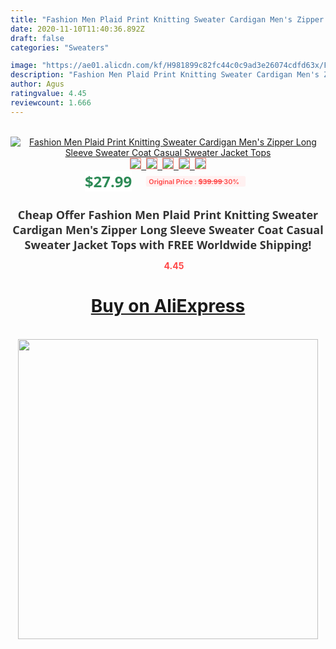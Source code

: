 ```yaml
---
title: "Fashion Men Plaid Print Knitting Sweater Cardigan Men's Zipper Long Sleeve Sweater Coat Casual Sweater Jacket Tops"
date: 2020-11-10T11:40:36.892Z
draft: false
categories: "Sweaters"

image: "https://ae01.alicdn.com/kf/H981899c82fc44c0c9ad3e26074cdfd63x/Fashion-Men-Plaid-Print-Knitting-Sweater-Cardigan-Men-s-Zipper-Long-Sleeve-Sweater-Coat-Casual-Sweater.jpg"
description: "Fashion Men Plaid Print Knitting Sweater Cardigan Men's Zipper Long Sleeve Sweater Coat Casual Sweater Jacket Tops"
author: Agus
ratingvalue: 4.45
reviewcount: 1.666
---
```

<br>
<div style="text-align: center;">
<a href="https://s.click.aliexpress.com/e/_Ak1K5n" target="_blank" rel="nofollow noopener noreferrer"><img alt="Fashion Men Plaid Print Knitting Sweater Cardigan Men's Zipper Long Sleeve Sweater Coat Casual Sweater Jacket Tops" class="magnifier-image" src="https://ae01.alicdn.com/kf/H981899c82fc44c0c9ad3e26074cdfd63x/Fashion-Men-Plaid-Print-Knitting-Sweater-Cardigan-Men-s-Zipper-Long-Sleeve-Sweater-Coat-Casual-Sweater.jpg_640x640.jpg">
<br>
<img style="border:1px solid salmon" src="https://ae01.alicdn.com/kf/H981899c82fc44c0c9ad3e26074cdfd63x/Fashion-Men-Plaid-Print-Knitting-Sweater-Cardigan-Men-s-Zipper-Long-Sleeve-Sweater-Coat-Casual-Sweater.jpg_120x120.jpg">&nbsp;&nbsp;<img style="border:1px solid salmon" src="https://ae01.alicdn.com/kf/H1beed1430ed440b1a01dde2a4757d6dfG/Fashion-Men-Plaid-Print-Knitting-Sweater-Cardigan-Men-s-Zipper-Long-Sleeve-Sweater-Coat-Casual-Sweater.jpg_120x120.jpg">&nbsp;&nbsp;<img style="border:1px solid salmon" src="https://ae01.alicdn.com/kf/H8863a904397d4b09bc113486290355542/Fashion-Men-Plaid-Print-Knitting-Sweater-Cardigan-Men-s-Zipper-Long-Sleeve-Sweater-Coat-Casual-Sweater.jpg_120x120.jpg">&nbsp;&nbsp;<img style="border:1px solid salmon" src="https://ae01.alicdn.com/kf/H3d96c617727f48afacfdc0e2dd1ad1ed3/Fashion-Men-Plaid-Print-Knitting-Sweater-Cardigan-Men-s-Zipper-Long-Sleeve-Sweater-Coat-Casual-Sweater.jpg_120x120.jpg">&nbsp;&nbsp;<img style="border:1px solid salmon" src="https://ae01.alicdn.com/kf/H4f96f30b91b44308be7e9c493d10afc2i/Fashion-Men-Plaid-Print-Knitting-Sweater-Cardigan-Men-s-Zipper-Long-Sleeve-Sweater-Coat-Casual-Sweater.jpg_120x120.jpg"></a></div><br0>
<div style="text-align: center;"><span style="background-color: white; border: 0px; box-sizing: border-box; color: seagreen; display: inline-block; font-family: &quot;open sans&quot; , &quot;arial&quot; , &quot;helvetica&quot; , sans-serif , &quot;heiti&quot;; font-size: 24px; font-stretch: inherit; font-weight: 700; line-height: inherit; margin: 0px 10px 0px 0px; padding: 0px; vertical-align: middle;">$27.99 </span>
<span style="background: rgb(255 , 241 , 241); border-radius: 3px; border: 0px; box-sizing: border-box; color: #ff4747; display: inline-block; font-family: inherit; font-size: 12px; font-stretch: inherit; font-style: inherit; font-variant: inherit; font-weight: 600; line-height: inherit; margin: 0px; padding: 2px 5px; transform: scale(0.9); vertical-align: middle;">Original Price : <b style="text-decoration: line-through;">$39.99 </b> 30%&nbsp;&nbsp;</span></div>
<h1 style="color: #333333; display: inline-block; font-family: &quot;open sans&quot; , &quot;arial&quot; , &quot;helvetica&quot; , sans-serif , &quot;heiti&quot;; font-size: 18px; font-stretch: inherit; font-weight: 700; text-align: center;">Cheap Offer Fashion Men Plaid Print Knitting Sweater Cardigan Men's Zipper Long Sleeve Sweater Coat Casual Sweater Jacket Tops with FREE Worldwide Shipping!</h1>
<div style="color: #ff4747; text-align: center;">
<img src="https://4.bp.blogspot.com/-M0ZcTcb-5uY/XleCXlxnR4I/AAAAAAAAAEc/OrjgMkXV1oMQFaCRZj5HQwOCBcu3w1FegCPcBGAYYCw/s1600/star.png" style="height: 15px;">&nbsp;<b>4.45</b></div>
<div class="button_cont" align="center"><a class="buynow_a" href="https://s.click.aliexpress.com/e/_Ak1K5n" target="_blank" rel="nofollow noopener noreferrer"><H1>Buy on AliExpress</H1></a></div><br>
<div class="separator" style="clear: both; text-align: center;">
<img src="https://lh3.googleusercontent.com/-pTy5HemUv9M/XlePHvY0dAI/AAAAAAAAAE4/0nX5iRUoIWY8eMW9Dpxeirr157OZliDIgCLcBGAsYHQ/s1600/badge.gif" width="480">
</div>
